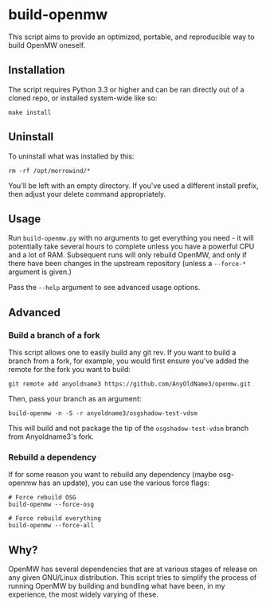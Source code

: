 # build-openmw

This script aims to provide an optimized, portable, and reproducible way to build OpenMW oneself.

## Installation

The script requires Python 3.3 or higher and can be ran directly out of a cloned repo, or installed system-wide like so:

    make install

## Uninstall

To uninstall what was installed by this:

    rm -rf /opt/morrowind/*
    
You'll be left with an empty directory.  If you've used a different install prefix, then adjust your delete command appropriately.

## Usage

Run `build-openmw.py` with no arguments to get everything you need - it will potentially take several hours to complete unless you have a powerful CPU and a lot of RAM.  Subsequent runs will only rebuild OpenMW, and only if there have been changes in the upstream repository (unless a `--force-*` argument is given.)

Pass the `--help` argument to see advanced usage options.

## Advanced

### Build a branch of a fork

This script allows one to easily build any git rev.  If you want to build a branch from a fork, for example, you would first ensure you've added the remote for the fork you want to build:

    git remote add anyoldname3 https://github.com/AnyOldName3/openmw.git

Then, pass your branch as an argument:

    build-openmw -n -S -r anyoldname3/osgshadow-test-vdsm

This will build and not package the tip of the `osgshadow-test-vdsm` branch from Anyoldname3's fork.

### Rebuild a dependency

If for some reason you want to rebuild any dependency (maybe osg-openmw has an update), you can use the various force flags:

    # Force rebuild OSG
    build-openmw --force-osg

    # Force rebuild everything
    build-openmw --force-all

## Why?

OpenMW has several dependencies that are at various stages of release on any given GNU/Linux distribution.  This script tries to simplify the process of running OpenMW by building and bundling what have been, in my experience, the most widely varying of these.
